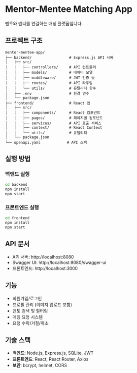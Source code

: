 # Mentor-Mentee Matching App

멘토와 멘티를 연결하는 매칭 플랫폼입니다.

## 프로젝트 구조

```
mentor-mentee-app/
├── backend/                 # Express.js API 서버
│   ├── src/
│   │   ├── controllers/     # API 컨트롤러
│   │   ├── models/          # 데이터 모델
│   │   ├── middleware/      # JWT 인증 등
│   │   ├── routes/          # API 라우팅
│   │   └── utils/           # 유틸리티 함수
│   ├── .env                 # 환경 변수
│   └── package.json
├── frontend/                # React 앱
│   ├── src/
│   │   ├── components/      # React 컴포넌트
│   │   ├── pages/           # 페이지별 컴포넌트
│   │   ├── services/        # API 호출 서비스
│   │   ├── context/         # React Context
│   │   └── utils/           # 유틸리티
│   └── package.json
└── openapi.yaml            # API 스펙
```

## 실행 방법

### 백엔드 실행
```bash
cd backend
npm install
npm start
```

### 프론트엔드 실행
```bash
cd frontend
npm install
npm start
```

## API 문서

- API 서버: http://localhost:8080
- Swagger UI: http://localhost:8080/swagger-ui
- 프론트엔드: http://localhost:3000

## 기능

- 회원가입/로그인
- 프로필 관리 (이미지 업로드 포함)
- 멘토 검색 및 필터링
- 매칭 요청 시스템
- 요청 수락/거절/취소

## 기술 스택

- **백엔드**: Node.js, Express.js, SQLite, JWT
- **프론트엔드**: React, React Router, Axios
- **보안**: bcrypt, helmet, CORS
